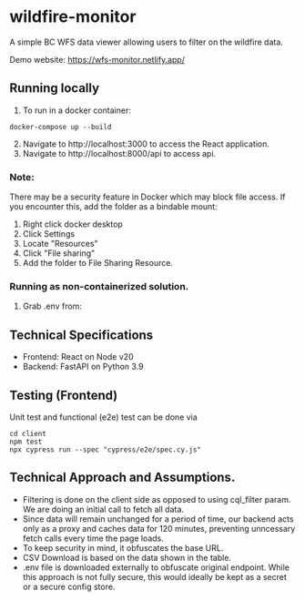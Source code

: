# wildfire-monitor

A simple BC WFS data viewer allowing users to filter on the wildfire data.

Demo website: https://wfs-monitor.netlify.app/

## Running locally
1. To run in a docker container:
```
docker-compose up --build
```
2. Navigate to http://localhost:3000 to access the React application.
3. Navigate to http://localhost:8000/api to access api.

### Note:
There may be a security feature in Docker which may block file access. If you encounter this, add the folder as a bindable mount:
1. Right click docker desktop
2. Click Settings
3. Locate "Resources"
4. Click "File sharing"
5. Add the folder to File Sharing Resource.

### Running as non-containerized solution.
1. Grab .env from: 

## Technical Specifications
* Frontend: React on Node v20
* Backend: FastAPI on Python 3.9

## Testing (Frontend)

Unit test and functional (e2e) test can be done via
```
cd client
npm test
npx cypress run --spec "cypress/e2e/spec.cy.js"
```

## Technical Approach and Assumptions.
* Filtering is done on the client side as opposed to using cql_filter param. We are doing an initial call to fetch all data.
* Since data will remain unchanged for a period of time, our backend acts only as a proxy and caches data for 120 minutes, preventing unncessary fetch calls every time the page loads.
* To keep security in mind, it obfuscates the base URL.
* CSV Download is based on the data shown in the table.
* .env file is downloaded externally to obfuscate original endpoint. While this approach is not fully secure, this would ideally be kept as a secret or a secure config store.